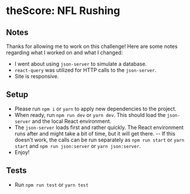 # theScore: NFL Rushing

## Notes

Thanks for allowing me to work on this challenge! Here are some notes regarding what I worked on and what I changed:

- I went about using `json-server` to simulate a database.
- `react-query` was utilized for HTTP calls to the `json-server`.
- Site is responsive.

## Setup

- Please run `npm i` or `yarn` to apply new dependencies to the project.
- When ready, run `npm run dev` or `yarn dev`. This should load the `json-server` and the local React environment.
- The `json-server` loads first and rather quickly. The React environment runs after and might take a bit of time, but it will get there.
  -- If this doesn't work, the calls can be run separately as `npm run start` or `yarn start` and `npm run json:server` or `yarn json:server`.
- Enjoy!

## Tests

- Run `npm run test` or `yarn test`
